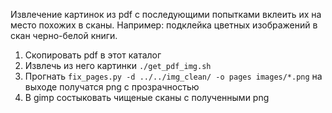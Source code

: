 Извлечение картинок из pdf с последующими попытками вклеить их на место похожих в сканы. Например: подклейка цветных изображений в скан черно-белой книги.

1. Скопировать pdf в этот каталог
1. Извлечь из него картинки `./get_pdf_img.sh`
1. Прогнать `fix_pages.py -d ../../img_clean/ -o pages images/*.png` на выходе получатся png с прозрачностью
1. В gimp состыковать чищеные сканы с полученными png
